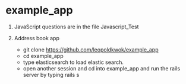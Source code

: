 # example_app

1. JavaScript questions are in the file Javascript_Test
2. Address book app

   - git clone https://github.com/leopoldkwok/example_app
   - cd example_app
   - type elasticsearch to load elastic search.
   - open another session and cd into example_app and run the rails server by typing rails s

